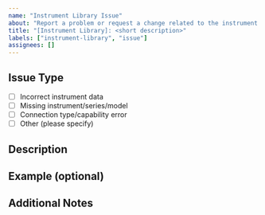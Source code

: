 ```yaml
---
name: "Instrument Library Issue"
about: "Report a problem or request a change related to the instrument library (instruments_lib.json)"
title: "[Instrument Library]: <short description>"
labels: ["instrument-library", "issue"]
assignees: []
---
```


## Issue Type
- [ ] Incorrect instrument data
- [ ] Missing instrument/series/model
- [ ] Connection type/capability error
- [ ] Other (please specify)

## Description

<!-- Describe the issue or request in detail. Include instrument type, series, model, and what is wrong or missing. -->

## Example (optional)

<!-- Provide a JSON snippet or example if relevant -->

## Additional Notes

<!-- Add any other relevant information or links to datasheets/manuals -->
